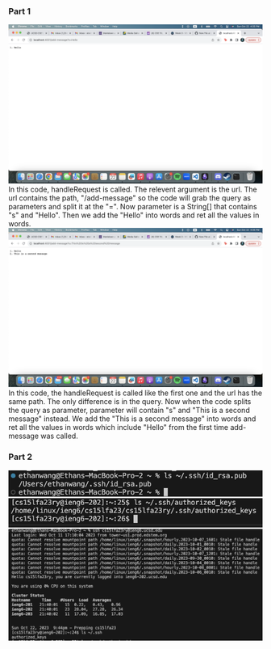 ### Part 1
![Image](add-message1.png)
In this code, handleRequest is called. The relevent argument is the url. The url contains the path, "/add-message" so the code will grab the query as parameters and split it at the "=". Now parameter is a String[] that contains "s" and "Hello". Then we add the "Hello" into words and ret all the values in words.
![Image](add-message2.png)
In this code, the handleRequest is called like the first one and the url has the same path. The only difference is in the query. Now when the code splits the query as parameter, parameter will contain "s" and "This is a second message" instead. We add the "This is a second message" into words and ret all the values in words which include "Hello" from the first time add-message was called.

### Part 2
![Image](Private_Key.png)
![Image](Public_Key.png)
![Image](Login_to_ieng6.png)
